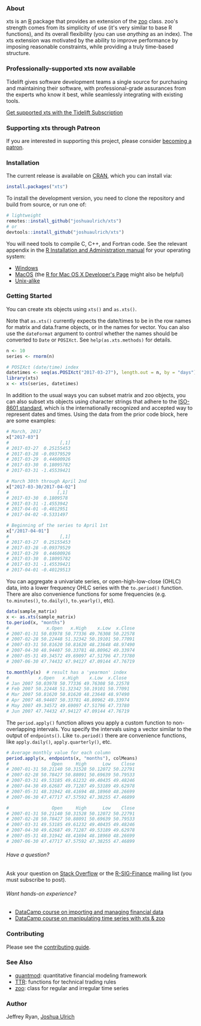### About

xts is an [R](https://www.r-project.org) package that provides an extension of
the [zoo](https://CRAN.R-project.org/package=zoo) class.  zoo's strength comes
from its simplicity of use (it's very similar to base R functions), and its
overall flexibility (you can use *anything* as an index).  The xts extension
was motivated by the ability to improve performance by imposing reasonable
constraints, while providing a truly time-based structure.

### Professionally-supported xts now available

Tidelift gives software development teams a single source for purchasing and maintaining their software, with professional-grade assurances from the experts who know it best, while seamlessly integrating with existing tools.

[Get supported xts with the Tidelift Subscription](https://tidelift.com/subscription/pkg/cran-xts?utm_source=cran-xts&utm_medium=referral&utm_campaign=readme)

### Supporting xts through Patreon

If you are interested in supporting this project, please consider [becoming a patron](https://www.patreon.com/joshuaulrich).

### Installation

The current release is available on [CRAN](https://CRAN.R-project.org/package=xts),
which you can install via:

```r
install.packages("xts")
```

To install the development version, you need to clone the repository and build
from source, or run one of:

```r
# lightweight
remotes::install_github("joshuaulrich/xts")
# or
devtools::install_github("joshuaulrich/xts")
```

You will need tools to compile C, C++, and Fortran code. See the relevant
appendix in the [R Installation and Administration manual](https://cran.r-project.org/doc/manuals/r-release/R-admin.html)
for your operating system:

- [Windows](https://cran.r-project.org/doc/manuals/r-release/R-admin.html#The-Windows-toolset)
- [MacOS](https://cran.r-project.org/doc/manuals/r-release/R-admin.html#macOS) (the [R for Mac OS X Developer's Page](https://r.research.att.com/) might also be helpful)
- [Unix-alike](https://cran.r-project.org/doc/manuals/r-release/R-admin.html#Essential-and-useful-other-programs-under-a-Unix_002dalike)

### Getting Started

You can create xts objects using `xts()` and `as.xts()`.

Note that `as.xts()` currently expects the date/times to be in the row names
for matrix and data.frame objects, or in the names for vector. You can also
use the `dateFormat` argument to control whether the names should be converted
to `Date` or `POSIXct`. See `help(as.xts.methods)` for details.

```r
n <- 10
series <- rnorm(n)

# POSIXct (date/time) index
datetimes <- seq(as.POSIXct("2017-03-27"), length.out = n, by = "days")
library(xts)
x <- xts(series, datetimes)
```

In addition to the usual ways you can subset matrix and zoo objects, you can
also subset xts objects using character strings that adhere to the
[ISO-8601 standard](https://en.wikipedia.org/wiki/ISO_8601), which is the
internationally recognized and accepted way to represent dates and times.
Using the data from the prior code block, here are some examples:

```r
# March, 2017
x["2017-03"]
#                   [,1]
# 2017-03-27  0.25155453
# 2017-03-28 -0.09379529
# 2017-03-29  0.44600926
# 2017-03-30  0.18095782
# 2017-03-31 -1.45539421

# March 30th through April 2nd
x["2017-03-30/2017-04-02"]
#                  [,1]
# 2017-03-30  0.1809578
# 2017-03-31 -1.4553942
# 2017-04-01 -0.4012951
# 2017-04-02 -0.5331497

# Beginning of the series to April 1st
x["/2017-04-01"]
#                   [,1]
# 2017-03-27  0.25155453
# 2017-03-28 -0.09379529
# 2017-03-29  0.44600926
# 2017-03-30  0.18095782
# 2017-03-31 -1.45539421
# 2017-04-01 -0.40129513
```

You can aggregate a univariate series, or open-high-low-close (OHLC) data, into
a lower frequency OHLC series with the `to.period()` function. There are also
convenience functions for some frequencies (e.g. `to.minutes()`, `to.daily()`,
`to.yearly()`, etc).

```r
data(sample_matrix)
x <- as.xts(sample_matrix)
to.period(x, "months")
#              x.Open   x.High    x.Low  x.Close
# 2007-01-31 50.03978 50.77336 49.76308 50.22578
# 2007-02-28 50.22448 51.32342 50.19101 50.77091
# 2007-03-31 50.81620 50.81620 48.23648 48.97490
# 2007-04-30 48.94407 50.33781 48.80962 49.33974
# 2007-05-31 49.34572 49.69097 47.51796 47.73780
# 2007-06-30 47.74432 47.94127 47.09144 47.76719

to.monthly(x)  # result has a 'yearmon' index
#           x.Open   x.High    x.Low  x.Close
# Jan 2007 50.03978 50.77336 49.76308 50.22578
# Feb 2007 50.22448 51.32342 50.19101 50.77091
# Mar 2007 50.81620 50.81620 48.23648 48.97490
# Apr 2007 48.94407 50.33781 48.80962 49.33974
# May 2007 49.34572 49.69097 47.51796 47.73780
# Jun 2007 47.74432 47.94127 47.09144 47.76719
```

The `period.apply()` function allows you apply a custom function to non-
overlapping intervals. You specify the intervals using a vector similar to the
output of `endpoints()`. Like `to.period()` there are convenience functions,
like `apply.daily()`, `apply.quarterly()`, etc.

```r
# Average monthly value for each column
period.apply(x, endpoints(x, "months"), colMeans)
#                Open     High      Low    Close
# 2007-01-31 50.21140 50.31528 50.12072 50.22791
# 2007-02-28 50.78427 50.88091 50.69639 50.79533
# 2007-03-31 49.53185 49.61232 49.40435 49.48246
# 2007-04-30 49.62687 49.71287 49.53189 49.62978
# 2007-05-31 48.31942 48.41694 48.18960 48.26699
# 2007-06-30 47.47717 47.57592 47.38255 47.46899

#                Open     High      Low    Close
# 2007-01-31 50.21140 50.31528 50.12072 50.22791
# 2007-02-28 50.78427 50.88091 50.69639 50.79533
# 2007-03-31 49.53185 49.61232 49.40435 49.48246
# 2007-04-30 49.62687 49.71287 49.53189 49.62978
# 2007-05-31 48.31942 48.41694 48.18960 48.26699
# 2007-06-30 47.47717 47.57592 47.38255 47.46899
```

###### Have a question?

Ask your question on [Stack Overflow](http://stackoverflow.com/questions/tagged/r)
or the [R-SIG-Finance](https://stat.ethz.ch/mailman/listinfo/r-sig-finance)
mailing list (you must subscribe to post).

###### Want hands-on experience?

- [DataCamp course on importing and managing financial data](https://www.datacamp.com/courses/importing-and-managing-financial-data-in-r)
- [DataCamp course on manipulating time series with xts & zoo](https://www.datacamp.com/courses/manipulating-time-series-data-in-r-with-xts-zoo)

### Contributing

Please see the [contributing guide](.github/CONTRIBUTING.md).

### See Also

- [quantmod](https://CRAN.R-project.org/package=quantmod): quantitative financial modeling framework
- [TTR](https://CRAN.R-project.org/package=TTR): functions for technical trading
rules
- [zoo](https://CRAN.R-project.org/package=zoo): class for regular and irregular time series

### Author

Jeffrey Ryan, [Joshua Ulrich](https://about.me/joshuaulrich)

